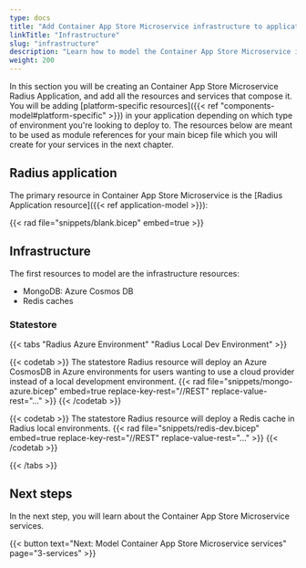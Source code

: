 ```yaml
---
type: docs
title: "Add Container App Store Microservice infrastructure to application"
linkTitle: "Infrastructure"
slug: "infrastructure"
description: "Learn how to model the Container App Store Microservice infrastructure in Bicep"
weight: 200
---
```


In this section you will be creating an Container App Store Microservice Radius Application, and add all the resources and services that compose it. You will be adding [platform-specific resources]({{< ref "components-model#platform-specific" >}}) in your application depending on which type of environment you're looking to deploy to. The resources below are meant to be used as module references for your main bicep file which you will create for your services in the next chapter.

## Radius application

The primary resource in Container App Store Microservice is the [Radius Application resource]({{< ref application-model >}}):

{{< rad file="snippets/blank.bicep" embed=true >}}

## Infrastructure

The first resources to model are the infrastructure resources:

- MongoDB: Azure Cosmos DB
- Redis caches

### Statestore

{{< tabs "Radius Azure Environment" "Radius Local Dev Environment" >}}

{{< codetab >}}
The statestore Radius resource will deploy an Azure CosmosDB in Azure environments for users wanting to use a cloud provider instead of a local development environment.
{{< rad file="snippets/mongo-azure.bicep" embed=true replace-key-rest="//REST" replace-value-rest="..."  >}}
{{< /codetab >}}

{{< codetab >}}
The statestore Radius resource will deploy a Redis cache in Radius local environments.
{{< rad file="snippets/redis-dev.bicep" embed=true replace-key-rest="//REST" replace-value-rest="..."  >}}
{{< /codetab >}}

{{< /tabs >}}

## Next steps

In the next step, you will learn about the Container App Store Microservice services.

{{< button text="Next: Model Container App Store Microservice services" page="3-services" >}}
